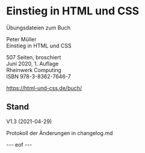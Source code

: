 # Einstieg in HTML und CSS   

Übungsdateien zum Buch    

Peter Müller    
Einstieg in HTML und CSS 

507 Seiten, broschiert   
Juni 2020, 1. Auflage   
Rheinwerk Computing    
ISBN 978-3-8362-7646-7   

https://html-und-css.de/buch/ 


## Stand
V1.3 (2021-04-29)  

Protokoll der Änderungen in changelog.md


--- eof --- 